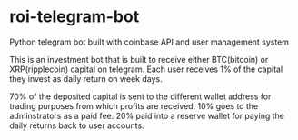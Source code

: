 # roi-telegram-bot

Python telegram bot built with coinbase API and user management system

This is an investment bot that is built to receive either BTC(bitcoin) or XRP(ripplecoin) capital on telegram. Each user receives 1% of the capital they invest as daily return on week days.

70% of the deposited capital is sent to the different wallet address for trading purposes from which profits are received. 10% goes to the adminstrators as a paid fee. 20% paid into a reserve wallet for paying the daily returns back to user accounts.
